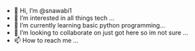 - 👋 Hi, I’m @snawabi1
- 👀 I’m interested in all things tech ...
- 🌱 I’m currently learning basic python programming...
- 💞️ I’m looking to collaborate on just got here so im not sure ...
- 📫 How to reach me ...

<!---
snawabi1/snawabi1 is a ✨ special ✨ repository because its `README.md` (this file) appears on your GitHub profile.
You can click the Preview link to take a look at your changes.
--->
